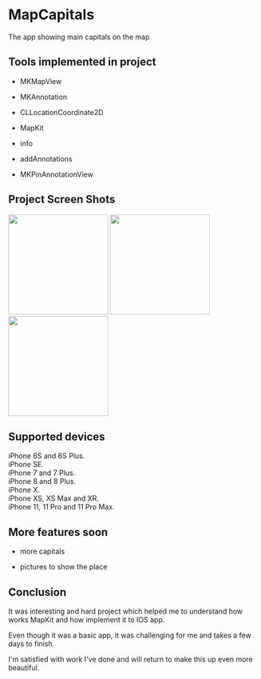 # MapCapitals
The app showing main capitals on the map
## Tools implemented in project

  - MKMapView

  - MKAnnotation

  - CLLocationCoordinate2D

  - MapKit

  - info

  - addAnnotations

  - MKPinAnnotationView
 
 ## Project Screen Shots
<img src="Mapcapitals/Screen1.png" width="200"> <img src="MapCapitals/Screen2.png" width="200"><img src="MapCapitals/Screen3.png" width="200">

## Supported devices
iPhone 6S and 6S Plus.  
iPhone SE.  
iPhone 7 and 7 Plus.  
iPhone 8 and 8 Plus.  
iPhone X.  
iPhone XS, XS Max and XR.  
iPhone 11, 11 Pro and 11 Pro Max.  

## More features soon 

- more capitals

- pictures to show the place 

## Conclusion 

It was interesting and hard project which helped me to understand how works MapKit and how implement it to IOS app.

Even though it was a basic app, it was challenging for me and takes a few days to finish.

I'm satisfied with work I've done and will return to make this up even more beautiful.
